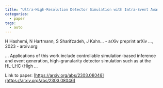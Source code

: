 ```yaml
---
title: "Ultra-High-Resolution Detector Simulation with Intra-Event Aware GAN and Self-Supervised Relational Reasoning"
categories:
  - paper
tags:
  - auto
---
```

H Hashemi, N Hartmann, S Sharifzadeh, J Kahn… - arXiv preprint arXiv …, 2023 - arxiv.org

… Applications of this work include controllable simulation-based inference and event generation, high-granularity detector simulation such as at the HL-LHC (High …

Link to paper: [https://arxiv.org/abs/2303.08046](https://arxiv.org/abs/2303.08046)
